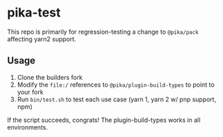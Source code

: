 # pika-test

This repo is primarily for regression-testing a change to `@pika/pack` affecting yarn2 support.

## Usage

1. Clone the builders fork
2. Modify the `file:/` references to `@pika/plugin-build-types` to point to your fork
3. Run `bin/test.sh` to test each use case (yarn 1, yarn 2 w/ pnp support, npm)

If the script succeeds, congrats! The plugin-build-types works in all environments.